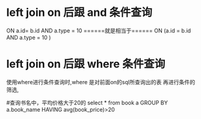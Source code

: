 # left join on 后跟 and 条件查询
ON a.id= b.id AND a.type = 10  ======就是相当于======  ON (a.id = b.id AND a.type = 10 )


# left join on 后跟 where 条件查询
使用where进行条件查询时,where 是对前面on的sql所查询出的表 再进行条件的筛选,

#查询书名中，平均价格大于20的
select * from book a GROUP BY a.book_name HAVING avg(book_price)>20